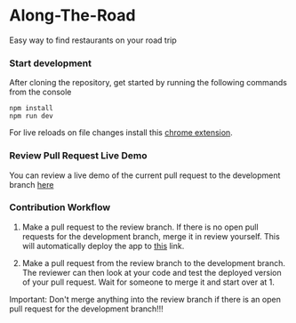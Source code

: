 # Along-The-Road
Easy way to find restaurants on your road trip
### Start development 
After cloning the repository, get started by running the following commands from the console
```
npm install
npm run dev
```

For live reloads on file changes install this [chrome extension](https://chrome.google.com/webstore/detail/livereload/jnihajbhpnppcggbcgedagnkighmdlei).

### Review Pull Request Live Demo

You can review a live demo of the current pull request to the development branch [here](http://alongtheroad-review.herokuapp.com/)

### Contribution Workflow

1. Make a pull request to the review branch. If there is no open pull requests for the development branch, merge it in review yourself. This will automatically deploy the app to [this](http://alongtheroad-review.herokuapp.com/) link. 

2. Make a pull request from the review branch to the development branch. The reviewer can then look at your code and test the deployed version of your pull request. Wait for someone to merge it and start over at 1.

Important: Don't merge anything into the review branch if there is an open pull request for the development branch!!!


